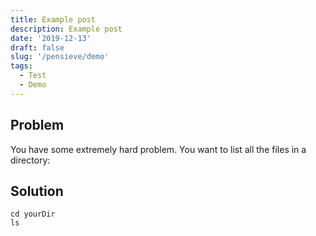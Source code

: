 ```yaml
---
title: Example post
description: Example post
date: '2019-12-13'
draft: false
slug: '/pensieve/demo'
tags:
  - Test
  - Demo
---
```


## Problem

You have some extremely hard problem. You want to list all the files in a directory:

## Solution


```shell
cd yourDir
ls
```


